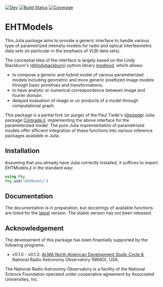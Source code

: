 [![Dev](https://img.shields.io/badge/docs-dev-blue.svg)](https://EHTJulia.github.io/EHTModels.jl/dev/)
[![Build Status](https://github.com/EHTJulia/EHTModels.jl/actions/workflows/CI.yml/badge.svg?branch=main)](https://github.com/EHTJulia/EHTModels.jl/actions/workflows/CI.yml?query=branch%3Amain)
[![Coverage](https://codecov.io/gh/EHTJulia/EHTModels.jl/branch/main/graph/badge.svg)](https://codecov.io/gh/EHTJulia/EHTModels.jl)

# EHTModels
This Julia package aims to provide a generic interface to handle various type of parametrized intensity models for radio and optical interfeometric data sets (in particular in the emphasis of VLBI data sets).

The conceptial idea of the interface is largely based on the Lindy Blackburn's ([@lindybackburn](https://github.com/lindyblackburn)) python library [modmod](https://github.com/lindyblackburn/modmod), which allows:
- to compose a generic and hybrid model of various parameterized models including geometric and more generic pixeltized image models through basic primitives and transformations.
- to have analytic or numerical correspondence between image and fourier domain.
- delayed evaluation of image or uv products of a model through computational graph.

This package is a partial fork (or purge) of the Paul Tiede's ([@ptiede](https://github.com/ptiede)) Julia package [Comrade.jl](https://github.com/ptiede/Comrade.jl), implementing the above interface for the parameterized model. The pure Julia imprementation of parametrized models offer efficient integration of these functions into various inference packages available in Julia.

## Installation
Assuming that you already have Julia correctly installed, it suffices to import EHTModels.jl in the standard way:

```julia
using Pkg
Pkg.add("EHTModels")
```

## Documentation
The documentation is in preparation, but docstrings of available functions are listed for the [latest](https://ehtjulia.github.io/EHTModels.jl/dev) version. The stable version has not been released. 


## Acknowledgement
The development of this package has been finantially supported by the following programs.
- v0.1.0 - v0.1.2: [ALMA North American Development Study Cycle 8](https://science.nrao.edu/facilities/alma/science_sustainability/alma-develop-history), National Radio Astronomy Observatory (NRAO), USA

The National Radio Astronomy Observatory is a facility of the National Science Foundation operated under cooperative agreement by Associated Universities, Inc.
